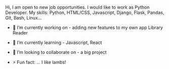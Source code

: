 Hi,
I am open to new job opportunities. I would like to work as Python Developer.
My skills: Python, HTML/CSS, Javascript, Django, Flask, Pandas, Git, Bash, Linux...

- 🔭 I’m currently working on - adding new features to my own app Library Reader
- 🌱 I’m currently learning - Javascript, React
- 👯 I’m looking to collaborate on - a big project

- ⚡ Fun fact: ... I like lambs! 
